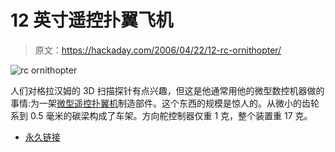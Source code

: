 # 12 英寸遥控扑翼飞机

> 原文：<https://hackaday.com/2006/04/22/12-rc-ornithopter/>

![rc ornithopter](img/2d2aa0032194c5b13ca8d899dded5508.png)

人们对格拉汉姆的 3D 扫描探针有点兴趣，但这是他通常用他的微型数控机器做的事情:为一架[微型遥控扑翼机](http://www.indoor.flyer.co.uk/orni.htm)制造部件。这个东西的规模是惊人的。从微小的齿轮系到 0.5 毫米的碳梁构成了车架。方向舵控制器仅重 1 克，整个装置重 17 克。

*   [永久链接](http://www.indoor.flyer.co.uk/orni.htm)